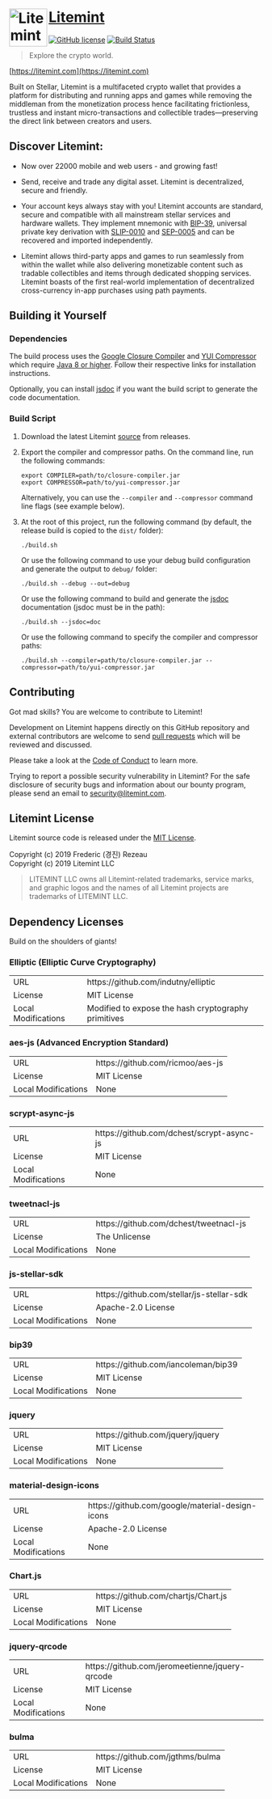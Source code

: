 <h1 align="left"><a href="https://litemint.com" target="_blank" rel="noopener noreferrer"><img align=left width="75" src="https://litemint.com/300x300.png" alt="Litemint logo">Litemint</a></h1>

[![GitHub license](https://img.shields.io/badge/License-MIT-blue.svg)](https://github.com/litemint/litemint/blob/master/LICENSE) [![Build Status](https://travis-ci.org/litemint/litemint.svg?branch=master)](https://travis-ci.org/litemint/litemint)

> Explore the crypto world.

[https://litemint.com](https://litemint.com)

Built on Stellar, Litemint is a multifaceted crypto wallet that provides a platform for distributing and running apps and games while removing the middleman from the monetization process hence facilitating frictionless, trustless and instant micro-transactions and collectible trades—preserving the direct link between creators and users.

## Discover Litemint:

- Now over 22000 mobile and web users - and growing fast!

- Send, receive and trade any digital asset. Litemint is decentralized, secure and friendly.

- Your account keys always stay with you! Litemint accounts are standard, secure and compatible with all mainstream stellar services and hardware wallets. They implement mnemonic with [BIP-39](https://github.com/bitcoin/bips/blob/master/bip-0039.mediawiki), universal private key derivation with [SLIP-0010](https://github.com/satoshilabs/slips/blob/master/slip-0010.md) and [SEP-0005](https://github.com/stellar/stellar-protocol/blob/master/ecosystem/sep-0005.md) and can be recovered and imported independently.

- Litemint allows third-party apps and games to run seamlessly from within the wallet while also delivering monetizable content such as tradable collectibles and items through dedicated shopping services. Litemint boasts of the first real-world implementation of decentralized cross-currency in-app purchases using path payments.

## Building it Yourself

### Dependencies

The build process uses the [Google Closure Compiler](https://github.com/google/closure-compiler) and [YUI Compressor](https://github.com/yui/yuicompressor) which require [Java 8 or higher](https://www.java.com/). Follow their respective links for installation instructions.

Optionally, you can install [jsdoc](https://github.com/jsdoc3/jsdoc) if you want the build script to generate the code documentation.

### Build Script

1. Download the latest Litemint [source](https://github.com/litemint/litemint/releases) from releases.

2. Export the compiler and compressor paths. On the command line, run the following commands:
   ```shell
   export COMPILER=path/to/closure-compiler.jar
   export COMPRESSOR=path/to/yui-compressor.jar
   ```
   Alternatively, you can use the `--compiler` and `--compressor` command line flags (see example below).

3. At the root of this project, run the following command (by default, the release build is copied to the `dist/` folder):
   ```shell
   ./build.sh
   ```
   Or use the following command to use your debug build configuration and generate the output to `debug/` folder:
   ```shell
   ./build.sh --debug --out=debug
   ```
   Or use the following command to build and generate the [jsdoc](https://github.com/jsdoc3/jsdoc) documentation (jsdoc must be in the path):
   ```shell
   ./build.sh --jsdoc=doc
   ```
   Or use the following command to specify the compiler and compressor paths:
   ```shell
   ./build.sh --compiler=path/to/closure-compiler.jar --compressor=path/to/yui-compressor.jar
   ```
   
## Contributing

Got mad skills? You are welcome to contribute to Litemint!

Development on Litemint happens directly on this GitHub repository and external contributors are welcome to send [pull requests](https://help.github.com/articles/about-pull-requests) which will be reviewed and discussed.

Please take a look at the [Code of Conduct](https://github.com/litemint/litemint/blob/master/CONTRIB.md) to learn more.

Trying to report a possible security vulnerability in Litemint? For the safe disclosure of security bugs and information about our bounty program, please send an email to [security@litemint.com](mailto:security@litemint.com).

## Litemint License

Litemint source code is released under the [MIT License](https://github.com/litemint/litemint/blob/master/LICENSE).

Copyright (c) 2019 Frederic (경진) Rezeau<br />
Copyright (c) 2019 Litemint LLC

> LITEMINT LLC owns all Litemint-related trademarks, service marks, and graphic logos and the names of all Litemint projects are trademarks of LITEMINT LLC.

## Dependency Licenses

Build on the shoulders of giants!

### Elliptic (Elliptic Curve Cryptography)

<table>
  <tr>
    <td>URL</td>
    <td>https://github.com/indutny/elliptic</td>
  </tr>
  <tr>
    <td>License</td>
    <td>MIT License</td>
  </tr>
  <tr>
    <td>Local Modifications</td>
    <td>Modified to expose the hash cryptography primitives</td>
  </tr>
</table>

### aes-js (Advanced Encryption Standard)

<table>
  <tr>
    <td>URL</td>
    <td>https://github.com/ricmoo/aes-js</td>
  </tr>
  <tr>
    <td>License</td>
    <td>MIT License</td>
  </tr>
  <tr>
    <td>Local Modifications</td>
    <td>None</td>
  </tr>
</table>

### scrypt-async-js

<table>
  <tr>
    <td>URL</td>
    <td>https://github.com/dchest/scrypt-async-js</td>
  </tr>
  <tr>
    <td>License</td>
    <td>MIT License</td>
  </tr>
  <tr>
    <td>Local Modifications</td>
    <td>None</td>
  </tr>
</table>

### tweetnacl-js

<table>
  <tr>
    <td>URL</td>
    <td>https://github.com/dchest/tweetnacl-js</td>
  </tr>
  <tr>
    <td>License</td>
    <td>The Unlicense</td>
  </tr>
  <tr>
    <td>Local Modifications</td>
    <td>None</td>
  </tr>
</table>

### js-stellar-sdk

<table>
  <tr>
    <td>URL</td>
    <td>https://github.com/stellar/js-stellar-sdk</td>
  </tr>
  <tr>
    <td>License</td>
    <td>Apache-2.0 License</td>
  </tr>
  <tr>
    <td>Local Modifications</td>
    <td>None</td>
  </tr>
</table>

### bip39

<table>
  <tr>
    <td>URL</td>
    <td>https://github.com/iancoleman/bip39</td>
  </tr>
  <tr>
    <td>License</td>
    <td>MIT License</td>
  </tr>
  <tr>
    <td>Local Modifications</td>
    <td>None</td>
  </tr>
</table>

### jquery

<table>
  <tr>
    <td>URL</td>
    <td>https://github.com/jquery/jquery</td>
  </tr>
  <tr>
    <td>License</td>
    <td>MIT License</td>
  </tr>
  <tr>
    <td>Local Modifications</td>
    <td>None</td>
  </tr>
</table>

### material-design-icons

<table>
  <tr>
    <td>URL</td>
    <td>https://github.com/google/material-design-icons</td>
  </tr>
  <tr>
    <td>License</td>
    <td>Apache-2.0 License</td>
  </tr>
  <tr>
    <td>Local Modifications</td>
    <td>None</td>
  </tr>
</table>

### Chart.js

<table>
  <tr>
    <td>URL</td>
    <td>https://github.com/chartjs/Chart.js</td>
  </tr>
  <tr>
    <td>License</td>
    <td>MIT License</td>
  </tr>
  <tr>
    <td>Local Modifications</td>
    <td>None</td>
  </tr>
</table>

### jquery-qrcode

<table>
  <tr>
    <td>URL</td>
    <td>https://github.com/jeromeetienne/jquery-qrcode</td>
  </tr>
  <tr>
    <td>License</td>
    <td>MIT License</td>
  </tr>
  <tr>
    <td>Local Modifications</td>
    <td>None</td>
  </tr>
</table>

### bulma

<table>
  <tr>
    <td>URL</td>
    <td>https://github.com/jgthms/bulma</td>
  </tr>
  <tr>
    <td>License</td>
    <td>MIT License</td>
  </tr>
  <tr>
    <td>Local Modifications</td>
    <td>None</td>
  </tr>
</table>

